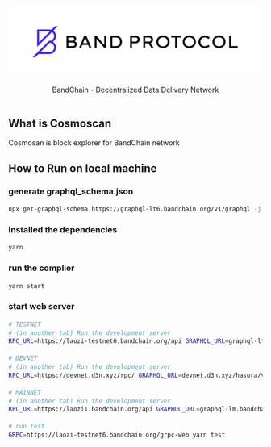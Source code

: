 <p>&nbsp;</p>
<p align="center">

<img src="bandprotocol_logo.svg" width=500>

</p>

<p align="center">
BandChain - Decentralized Data Delivery Network<br/><br/>
</p>

## What is Cosmoscan

Cosmosan is block explorer for BandChain network

## How to Run on local machine

### generate graphql_schema.json

```sh
npx get-graphql-schema https://graphql-lt6.bandchain.org/v1/graphql -j > graphql_schema.json
```

### installed the dependencies

```sh
yarn
```

### run the complier

```sh
yarn start
```

### start web server

```sh
# TESTNET
# (in another tab) Run the development server
RPC_URL=https://laozi-testnet6.bandchain.org/api GRAPHQL_URL=graphql-lt6.bandchain.org/v1/graphql LAMBDA_URL=https://asia-southeast1-testnet-instances.cloudfunctions.net/executer-cosmoscan GRPC=https://laozi-testnet6.bandchain.org/grpc-web FAUCET_URL=https://laozi-testnet6.bandchain.org/faucet yarn server

# DEVNET
# (in another tab) Run the development server
RPC_URL=https://devnet.d3n.xyz/rpc/ GRAPHQL_URL=devnet.d3n.xyz/hasura/v1/graphql LAMBDA_URL=https://asia-southeast2-band-playground.cloudfunctions.net/test-runtime-executor GRPC=https://devnet.d3n.xyz/grpc/ FAUCET_URL=https://devnet.d3n.xyz/faucet/request yarn server

# MAINNET
# (in another tab) Run the development server
RPC_URL=https://laozi1.bandchain.org/api GRAPHQL_URL=graphql-lm.bandchain.org/v1/graphql LAMBDA_URL=https://asia-southeast1-testnet-instances.cloudfunctions.net/executer-cosmoscan GRPC=https://laozi1.bandchain.org/grpc-web yarn server

# run test
GRPC=https://laozi-testnet6.bandchain.org/grpc-web yarn test

```
